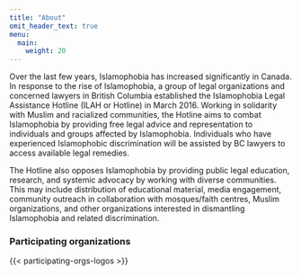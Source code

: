 ```yaml
---
title: "About"
omit_header_text: true
menu:
  main:
    weight: 20
---
```


Over the last few years, Islamophobia has increased significantly in Canada. In response to the rise of Islamophobia, a group of legal organizations and concerned lawyers in British Columbia established the Islamophobia Legal Assistance Hotline (ILAH or Hotline) in March 2016. Working in solidarity with Muslim and racialized communities, the Hotline aims to combat Islamophobia by providing free legal advice and representation to individuals and groups affected by Islamophobia. Individuals who have experienced Islamophobic discrimination will be assisted by BC lawyers to access available legal remedies.

The Hotline also opposes Islamophobia by providing public legal education, research, and systemic advocacy by working with diverse communities. This may include distribution of educational material, media engagement, community outreach in collaboration with mosques/faith centres, Muslim organizations, and other organizations interested in dismantling Islamophobia and related discrimination.  


### Participating organizations

{{< participating-orgs-logos >}}

